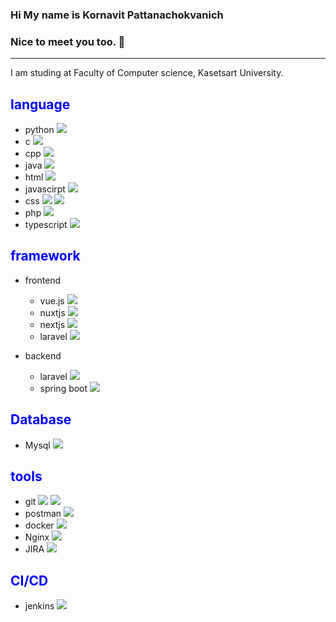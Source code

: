 ### Hi My name is Kornavit Pattanachokvanich
### Nice to meet you too. 👋
---
I am studing at Faculty of Computer science, Kasetsart University.

<span style="color:blue"> language </span>
---

- python ![](https://img.shields.io/badge/Python-14354C?style=for-the-badge&logo=python&logoColor=white)
- c ![](https://img.shields.io/badge/C-00599C?style=for-the-badge&logo=c&logoColor=white)
- cpp ![](https://img.shields.io/badge/C%2B%2B-00599C?style=for-the-badge&logo=c%2B%2B&logoColor=white)
- java ![](https://img.shields.io/badge/Java-ED8B00?style=for-the-badge&logo=openjdk&logoColor=white)
- html ![](https://img.shields.io/badge/HTML5-E34F26?style=for-the-badge&logo=html5&logoColor=white) 
- javascirpt ![](https://img.shields.io/badge/JavaScript-323330?style=for-the-badge&logo=javascript&logoColor=F7DF1E)
- css ![](https://img.shields.io/badge/Tailwind_CSS-38B2AC?style=for-the-badge&logo=tailwind-css&logoColor=white) ![](https://img.shields.io/badge/Bootstrap-563D7C?style=for-the-badge&logo=bootstrap&logoColor=white)
- php ![](https://img.shields.io/badge/PHP-777BB4?style=for-the-badge&logo=php&logoColor=white)
- typescript ![](https://img.shields.io/badge/TypeScript-007ACC?style=for-the-badge&logo=typescript&logoColor=white)

<span style="color:blue"> framework </span>
---
- frontend

    - vue.js ![](https://img.shields.io/badge/Vue.js-35495E?style=for-the-badge&logo=vue.js&logoColor=4FC08D)
    - nuxtjs ![](https://img.shields.io/badge/nuxt%20js-00C58E?style=for-the-badge&logo=nuxtdotjs&logoColor=white)
    - nextjs ![](https://img.shields.io/badge/next%20js-000000?style=for-the-badge&logo=nextdotjs&logoColor=white)
    - laravel ![](https://img.shields.io/badge/Laravel-FF2D20?style=for-the-badge&logo=laravel&logoColor=white)

- backend

    - laravel ![](https://img.shields.io/badge/Laravel-FF2D20?style=for-the-badge&logo=laravel&logoColor=white)
    - spring boot ![](https://img.shields.io/badge/Spring-6DB33F?style=for-the-badge&logo=spring&logoColor=white)

<span style="color:blue"> Database </span>
---

- Mysql ![](https://img.shields.io/badge/MySQL-00000F?style=for-the-badge&logo=mysql&logoColor=orange)

<span style="color:blue"> tools </span>
---

- git ![](https://img.shields.io/badge/GIT-E44C30?style=for-the-badge&logo=git&logoColor=white) ![](https://img.shields.io/badge/GitHub-100000?style=for-the-badge&logo=github&logoColor=white)
- postman ![](https://img.shields.io/badge/Postman-FF6C37?style=for-the-badge&logo=Postman&logoColor=white)
- docker ![](https://img.shields.io/badge/Docker-2CA5E0?style=for-the-badge&logo=docker&logoColor=white)
- Nginx ![](https://img.shields.io/badge/Nginx-009639?style=for-the-badge&logo=nginx&logoColor=white)
- JIRA ![](https://img.shields.io/badge/Jira-0052CC?style=for-the-badge&logo=Jira&logoColor=white)

<span style="color:blue"> CI/CD </span>
---
- jenkins ![](https://img.shields.io/badge/Jenkins-D24939?style=for-the-badge&logo=Jenkins&logoColor=white)


<!-- 
**kornavit/kornavit** is a ✨ _special_ ✨ repository because its `README.md` (this file) appears on your GitHub profile.

Here are some ideas to get you started:

- 🔭 I’m currently working on ...
- 🌱 I’m currently learning ...
- 👯 I’m looking to collaborate on ...
- 🤔 I’m looking for help with ...
- 💬 Ask me about ...
- 📫 How to reach me: ...
- 😄 Pronouns: ...
- ⚡ Fun fact: ... 
-->